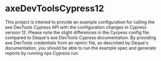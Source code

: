 # axeDevToolsCypress12
This project is intened to provide an example configuration for calling the axe DevTools Cypress API with the configuration changes in Cypress version 12. Please note the slight differences in the Cyrpess config file compared to Deque's axe DevTools Cypress documentation. 
By providing axe DevTools credentials from an npmrc file, as descirbed by Deque's documentation, you should be able to run the example spec and generate reports by running npx Cypress run.
